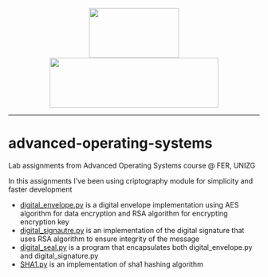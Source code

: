 <p align="center">
  <img src="http://www.contel.hr/2015/wp-content/uploads/2015/07/unifer2.png" height=100 width=180> <img src="https://jdrch.files.wordpress.com/2013/04/python_logo_and_wordmark-svg.png" height=100 width="338">
</p>

----

# advanced-operating-systems
Lab assignments from Advanced Operating Systems course @ FER, UNIZG

In this assignments I've been using criptography module for simplicity and faster development

  - [digital_envelope.py](https://github.com/lukanovak93/advanced-operating-systems/blob/master/digital_envelope.py) is a digital envelope implementation using AES algorithm for data encryption and RSA algorithm for encrypting encryption key
  - [digital_signautre.py](https://github.com/lukanovak93/advanced-operating-systems/blob/master/digital_signature.py) is an implementation of the digital signature that uses RSA algorithm to ensure integrity of the message
  - [digital_seal.py](https://github.com/lukanovak93/advanced-operating-systems/blob/master/digital_seal.py) is a program that encapsulates both digital_envelope.py and digital_signature.py
  - [SHA1.py](https://github.com/lukanovak93/advanced-operating-systems/blob/master/SHA1.py) is an implementation of sha1 hashing algorithm
